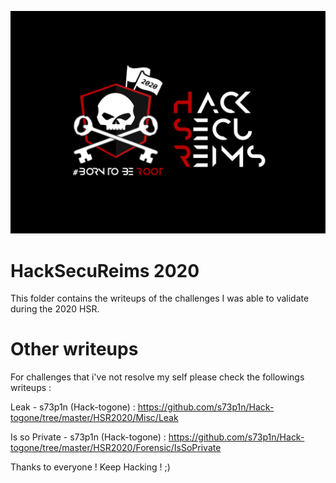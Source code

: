 ![HSR 2020 LOGO](./logo_HSR2020.svg)

# HackSecuReims 2020

This folder contains the writeups of the challenges I was able to validate during the 2020 HSR.


# Other writeups

For challenges that i've not resolve my self please check the followings writeups : 

Leak - s73p1n (Hack-togone) : https://github.com/s73p1n/Hack-togone/tree/master/HSR2020/Misc/Leak

Is so Private - s73p1n (Hack-togone) : https://github.com/s73p1n/Hack-togone/tree/master/HSR2020/Forensic/IsSoPrivate

Thanks to everyone ! Keep Hacking ! ;)
